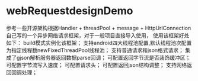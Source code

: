 # webRequestdesignDemo
参考一些开源架构根据Handler + threadPool + message + HttpUrlConnection自己写的一个异步网络请求框架，对于一般项目直接导入使用，
使用该框架好处如下：
build模式实例化该框架；
支持android四大线程池配置,默认线程池次配置为指定线程数newFixedThreadPool线程池；
支持普通请求和json格式请求；
集成了gjson解析服务器返回数据parse回调；
可配置返回字节流是否装饰缓冲区；
可配置字节流写入速度；
可配置请求头；
可配置返回json结构调整；
支持网络返回回调处理；



